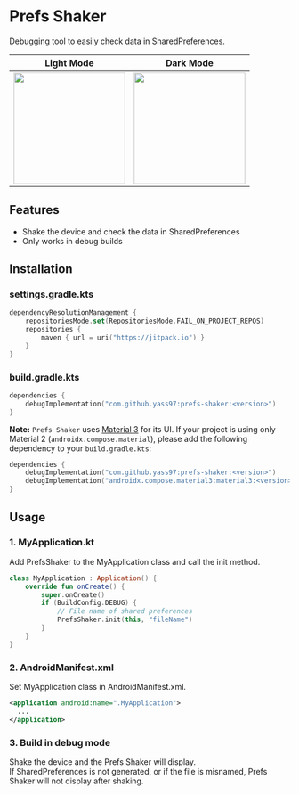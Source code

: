 # Prefs Shaker
Debugging tool to easily check data in SharedPreferences.

|Light Mode|Dark Mode|
|----------|---------|
|<img src="https://github.com/user-attachments/assets/b16f4d76-682b-4ad7-b214-12cab038ad70" width=200 />|<img src="https://github.com/user-attachments/assets/23f6bc25-4f08-4b83-a245-2b119771c487" width=200 />|

## Features
- Shake the device and check the data in SharedPreferences
- Only works in debug builds

## Installation

### settings.gradle.kts
```kotlin
dependencyResolutionManagement {
    repositoriesMode.set(RepositoriesMode.FAIL_ON_PROJECT_REPOS)
    repositories {
        maven { url = uri("https://jitpack.io") }
    }
}
```

### build.gradle.kts
```kotlin
dependencies {
    debugImplementation("com.github.yass97:prefs-shaker:<version>")
}
```

**Note:**
`Prefs Shaker` uses [Material 3](https://developer.android.com/jetpack/androidx/releases/compose-material3) for its UI.
If your project is using only Material 2 (`androidx.compose.material`), please add the following dependency to your `build.gradle.kts`:

```kotlin
dependencies {
    debugImplementation("com.github.yass97:prefs-shaker:<version>")
    debugImplementation("androidx.compose.material3:material3:<version>")
}
```

## Usage

### 1. MyApplication.kt
Add PrefsShaker to the MyApplication class and call the init method.

```kotlin
class MyApplication : Application() {
    override fun onCreate() {
        super.onCreate()
        if (BuildConfig.DEBUG) {
            // File name of shared preferences
            PrefsShaker.init(this, "fileName")
        }
    }
}
```

### 2. AndroidManifest.xml
Set MyApplication class in AndroidManifest.xml.

```xml
<application android:name=".MyApplication">
  ...
</application>
```

### 3. Build in debug mode
Shake the device and the Prefs Shaker will display.</br>
If SharedPreferences is not generated, or if the file is misnamed, Prefs Shaker will not display after shaking.

